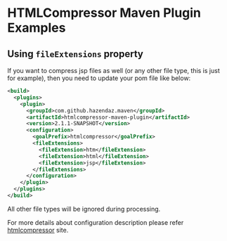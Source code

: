 HTMLCompressor Maven Plugin Examples
====================================

Using ```fileExtensions``` property
-----------------------------------

If you want to compress jsp files as well (or any other file type, this is just for example), then you need to update your pom file like below:
```xml
<build>
  <plugins>
    <plugin>
      <groupId>com.github.hazendaz.maven</groupId>
      <artifactId>htmlcompressor-maven-plugin</artifactId>
      <version>2.1.1-SNAPSHOT</version>
      <configuration>
        <goalPrefix>htmlcompressor</goalPrefix>
        <fileExtensions>
          <fileExtension>htm</fileExtension>
          <fileExtension>html</fileExtension>
          <fileExtension>jsp</fileExtension>
        </fileExtensions>
      </configuration>
    </plugin>
  </plugins>
</build>
```

All other file types will be ignored during processing.

For more details about configuration description please refer [htmlcompressor](https://github.com/hazendaz/htmlcompressor/) site.
